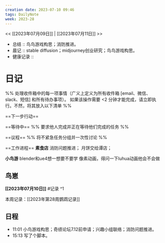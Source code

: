 ```yaml
---
creation date: 2023-07-10 09:46
tags: DailyNote
week: 2023-28
---
```


<< [[2023年07月09日]] | [[2023年07月11日]] >>


- 总结 :: 鸟鸟游戏构思；消防推进。
- 晨记 :: stable diffusion；midjourney创业研究；鸟鸟游戏构思。
- 健康记录 :: 

# 日记
%% 处理收件箱中的每一项事情（广义上定义为所有收件箱 [email、微信、slack、短信] 和所有待办事项）。 如果该操作需要 <2 分钟才能完成，请立即执行。不然，将其放入以下清单 %% 

==下一步行动==



==等待中==
%% 要求他人完成并正在等待他们完成的任务 %%

==议程==
%% 将不紧急任务分组并一次性讨论 %%

==工作进程==
**素食店**
消防问题推进；
月饼交给谭店；

**小鸟游**
blender和ue4想一想要不要学
像素动画，得问一下luhua动画他会不会做


## 鸟崽
**[[2023年07月10日]]**
#记录 
^1

本周记录：[[2023年第28周鹦鹉记录]]

## 日程
- <time>11:01</time> 小鸟游戏构思；奇绩论坛7.12前申请；兴趣小组联络；消防问题推进。
- <time>15:13</time> 写了个脚本。
